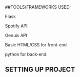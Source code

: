 ##TOOLS/FRAMEWORKS USED:

Flask 

Spotify API

Genuis API

Basic HTML/CSS for front-end

python for back-end


SETTING UP PROJECT
--------------------------------------------------------------------------------------------------------------